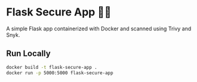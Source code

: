 # Flask Secure App 🐳🔐

A simple Flask app containerized with Docker and scanned using Trivy and Snyk.

## Run Locally
```bash
docker build -t flask-secure-app .
docker run -p 5000:5000 flask-secure-app
